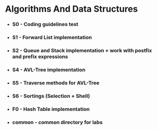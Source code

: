 # Algorithms And Data Structures
- ### S0 - Coding guidelines test
- ### S1 - Forward List implementation
- ### S2 - Queue and Stack implementation + work with postfix and prefix expressions
- ### S4 - AVL-Tree implementation
- ### S5 - Traverse methods for AVL-Tree
- ### S6 - Sortings (Selection + Shell)
- ### F0 - Hash Table implementation
- ### common - common directory for labs
